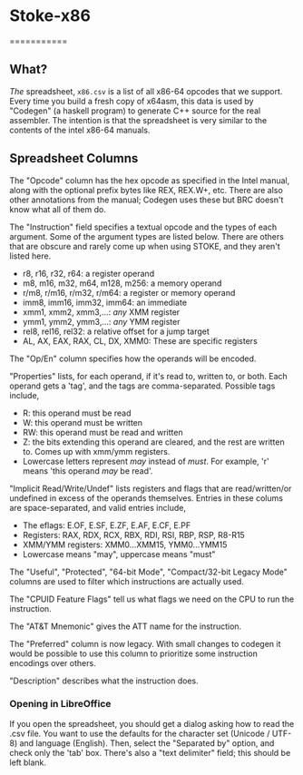 # Stoke-x86
===========

## What?

*The* spreadsheet, `x86.csv` is a list of all x86-64 opcodes that we support.
Every time you build a fresh copy of x64asm, this data is used by "Codegen" (a
haskell program) to generate C++ source for the real assembler.  The
intention is that the spreadsheet is very similar to the contents of the intel
x86-64 manuals.

## Spreadsheet Columns

The "Opcode" column has the hex opcode as specified in the Intel manual, along
with the optional prefix bytes like REX, REX.W+, etc.  There are also other
annotations from the manual; Codegen uses these but BRC doesn't know what all
of them do.

The "Instruction" field specifies a textual opcode and the types of each
argument.  Some of the argument types are listed below.  There are others that
are obscure and rarely come up when using STOKE, and they aren't listed here.
 * r8, r16, r32, r64: a register operand
 * m8, m16, m32, m64, m128, m256: a memory operand
 * r/m8, r/m16, r/m32, r/m64: a register or memory operand
 * imm8, imm16, imm32, imm64: an immediate
 * xmm1, xmm2, xmm3,...: *any* XMM register
 * ymm1, ymm2, ymm3,...: *any* YMM register
 * rel8, rel16, rel32: a relative offset for a jump target
 * AL, AX, EAX, RAX, CL, DX, XMM0: These are specific registers

The "Op/En" column specifies how the operands will be encoded.

"Properties" lists, for each operand, if it's read to, written to, or both.  Each operand gets a 'tag', and the tags are comma-separated.  Possible tags include,
 * R: this operand must be read
 * W: this operand must be written
 * RW: this operand must be read and written
 * Z: the bits extending this operand are cleared, and the rest are written to.  Comes up with xmm/ymm registers.
 * Lowercase letters represent *may* instead of *must*.  For example, 'r' means 'this operand *may* be read'.


"Implicit Read/Write/Undef" lists registers and flags that are read/written/or
undefined in excess of the operands themselves.  Entries in these colums are space-separated, and valid entries include,
 * The eflags: E.OF, E.SF, E.ZF, E.AF, E.CF, E.PF
 * Registers: RAX, RDX, RCX, RBX, RDI, RSI, RBP, RSP, R8-R15
 * XMM/YMM registers: XMM0...XMM15, YMM0...YMM15
 * Lowercase means "may", uppercase means "must"

The "Useful", "Protected", "64-bit Mode", "Compact/32-bit Legacy Mode" columns are used to filter which instructions are actually used.

The "CPUID Feature Flags" tell us what flags we need on the CPU to run the instruction.

The "AT&T Mnemonic" gives the ATT name for the instruction.

The "Preferred" column is now legacy.  With small changes to codegen it would be possible to use this column to prioritize some instruction encodings over others.

"Description" describes what the instruction does.

### Opening in LibreOffice

If you open the spreadsheet, you should get a dialog asking how to read the
.csv file.  You want to use the defaults for the character set (Unicode /
    UTF-8) and language (English).  Then, select the "Separated by" option, and
check only the 'tab' box.  There's also a "text delimiter" field; this should
be left blank.